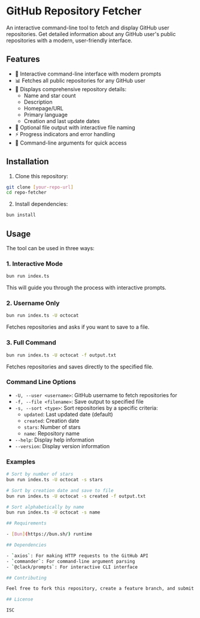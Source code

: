 # GitHub Repository Fetcher

An interactive command-line tool to fetch and display GitHub user repositories. Get detailed information about any GitHub user's public repositories with a modern, user-friendly interface.

## Features

- 🚀 Interactive command-line interface with modern prompts
- 📊 Fetches all public repositories for any GitHub user
- 📝 Displays comprehensive repository details:
  - Name and star count
  - Description
  - Homepage/URL
  - Primary language
  - Creation and last update dates
- 💾 Optional file output with interactive file naming
- ⚡ Progress indicators and error handling
- 🎯 Command-line arguments for quick access

## Installation

1. Clone this repository:

```bash
git clone [your-repo-url]
cd repo-fetcher
```

2. Install dependencies:

```bash
bun install
```

## Usage

The tool can be used in three ways:

### 1. Interactive Mode

```bash
bun run index.ts
```

This will guide you through the process with interactive prompts.

### 2. Username Only

```bash
bun run index.ts -U octocat
```

Fetches repositories and asks if you want to save to a file.

### 3. Full Command

```bash
bun run index.ts -U octocat -f output.txt
```

Fetches repositories and saves directly to the specified file.

### Command Line Options

- `-U, --user <username>`: GitHub username to fetch repositories for
- `-f, --file <filename>`: Save output to specified file
- `-s, --sort <type>`: Sort repositories by a specific criteria:
  - `updated`: Last updated date (default)
  - `created`: Creation date
  - `stars`: Number of stars
  - `name`: Repository name
- `--help`: Display help information
- `--version`: Display version information

### Examples

```bash
# Sort by number of stars
bun run index.ts -U octocat -s stars

# Sort by creation date and save to file
bun run index.ts -U octocat -s created -f output.txt

# Sort alphabetically by name
bun run index.ts -U octocat -s name

## Requirements

- [Bun](https://bun.sh/) runtime

## Dependencies

- `axios`: For making HTTP requests to the GitHub API
- `commander`: For command-line argument parsing
- `@clack/prompts`: For interactive CLI interface

## Contributing

Feel free to fork this repository, create a feature branch, and submit a Pull Request if you have any improvements or feature additions.

## License

ISC
```
